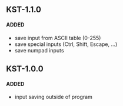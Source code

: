 ## KST-1.1.0
#### ADDED
- save input from ASCII table (0-255)
- save special inputs (Ctrl, Shift, Escape, ...)
- save numpad inputs

## KST-1.0.0
#### ADDED
- input saving outside of program
